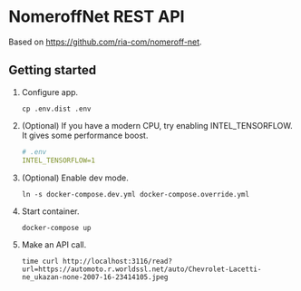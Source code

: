 # NomeroffNet REST API

Based on https://github.com/ria-com/nomeroff-net.

## Getting started

1. Configure app.

    `cp .env.dist .env`
    
1. (Optional) If you have a modern CPU, try enabling INTEL_TENSORFLOW. It gives some performance boost.

    ```yaml
    # .env
    INTEL_TENSORFLOW=1 
    ```
    
1. (Optional) Enable dev mode.

    `ln -s docker-compose.dev.yml docker-compose.override.yml`    

1. Start container.
 
    `docker-compose up`
    
1. Make an API call.
    
    `time curl http://localhost:3116/read?url=https://automoto.r.worldssl.net/auto/Chevrolet-Lacetti-ne_ukazan-none-2007-16-23414105.jpeg`
    
    
    